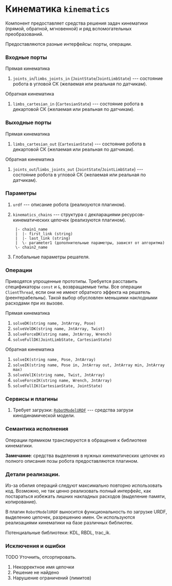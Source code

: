 Кинематика `kinematics`
=======================

Компонент предоставляет средства решения задач кинематики (прямой, обратной, мгновенной) 
и ряд вспомогательных преобразований.

Предоставляются разные интерфейсы: порты, операции.

### Входные порты

Прямая кинематика

1. `joints_in`/`limbs_joints_in` (`JointState`/`JointLimbState`) --- состояние робота в угловой СК (желаемая или реальная по датчикам).

Обратная кинематика

1. `limbs_cartesian_in` (`CartesianState`) --- состояние робота в декартовой СК (желаемая или реальная по датчикам).

### Выходные порты

Прямая кинематика

1. `limbs_cartesian_out` (`CartesianState`) --- состояние робота в декартовой СК (желаемая или реальная по датчикам).

Обратная кинематика

1. `joints_out`/`limbs_joints_out` (`JointState`/`JointLimbState`) --- состояние робота в угловой СК (желаемая или реальная по датчикам).


### Параметры

1. `urdf` --- описание робота (реализуются плагином).
1. `kinematics_chains` --- структура с декларациями ресурсов-кинематических цепочек (реализуются плагином).
  
        |- chain1_name
        |  |- first_link (string)
        |  |- last_link (string)
        |  \- parameter1 (дополнительные параметры, зависят от алгоритма)
        \- chain2_name

2. Глобальные параметры решателя.

### Операции

Приводятся упрощенные прототипы. Требуется расставить спецификаторы `const` и `&`, возвращаемые типы. 
Все операции `ClientThread`, если они не имеют обратного эффекта на решатель (реентерабельны). 
Такой выбор обусловлен меньшими наклодными расходами при их вызове.

Прямая кинематика

1. `solveDK(string name, JntArray, Pose)`
1. `solveVelDK(string name, JntArray, Twist)`
1. `solveForceDK(string name, JntArray, Wrench)`
1. `solveFullDK(JointLimbState, CartesianState)`

Обратная кинематика

1. `solveIK(string name, Pose, JntArray)`
1. `solveIK(string name, Pose in, JntArray out, JntArray min, JntArray max)`
1. `solveVelIK(string name, Twist, JntArray)`
1. `solveForceIK(string name, Wrench, JntArray)`
1. `solveFullIK(CartesianState, JointState)`

### Сервисы и плагины

1. Требует загрузки: [`RobotModelURDF`](plugin-robotmodel) --- средства загрузи кинодинамической модели.

### Семантика исполнения

Операции прямиком транслируются в обращения к библиотеке кинематики.

**Замечание**: средства  выделения в нужных кинематических цепочек из полного описания позы робота предоставляются плагином.

### Детали реализации.

Из-за обилия операций следуют максимально повторно использовать код. Возможно, не так ценно реализовать
полный интерфейс, как постараться избежать лишних накладных расходов (выделение памяти, копирование).

В плагин `RobotModelURDF` выносится функциональность по загрузке URDF, выделению цепочек, разрешению имен. 
Он используются реализациями кинематики на базе различных библиотек.

Потенциальные библиотеки: KDL, RBDL, trac_ik.

### Исключения и ошибки

TODO Уточнить, отсортировать.

1. Некорректное имя цепочки
2. Решение не найдено
3. Нарушение ограничений (лимитов)

